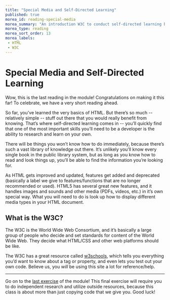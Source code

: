 ```yaml
---
title: "Special Media and Self-Directed Learning"
published: true
morea_id: reading-special-media
morea_summary: "An introduction W3C to conduct self-directed learning by researching special media, a feature exclusive to HTML5"
morea_type: reading
morea_sort_order: 13
morea_labels:
 - HTML
 - W3C
---
```


# Special Media and Self-Directed Learning

Wow, this is the last reading in the module!
Congratulations on making it this far! To celebrate, we have a very short reading ahead.

So far, you’ve learned the very basics of HTML. But there’s so much -- relatively simple -- stuff out there that you would really benefit from knowing. That’s where self-directed learning comes in -- you’ll quickly find that one of the most important skills you’ll need to be a developer is the ability to research and learn on your own. 

There will be things you won’t know how to do immediately, because there’s such a vast library of knowledge out there. It’s unlikely you’ll know every single book in the public library system, but as long as you know how to read and look things up, you’ll be able to find the information you’re looking for. 

As HTML gets improved and updated, features get added and deprecated (basically a label we give to features/functions that are no longer recommended or used). HTML5 has several great new features, and it handles images and sounds and other media (PDFs, videos, etc.) in it’s own special way. What you will need to do is look up how to display different media types in your HTML document. 

## What is the W3C?

The W3C is the World Wide Web Consortium, and it’s basically a large group of people who decide and set standards for content of the World Wide Web. They decide what HTML/CSS and other web platforms should be like. 

The W3C has a great resource called [w3schools](http://www.w3schools.com/html/default.asp), which tells you everything you’d want to know about a tag or property, and even lets you test out your own code. Believe us, you _will_ be using this site a lot for reference/help. 

---

Go on to the [last exercise](https://junior-devleague.github.io/JDLA-Web-Development/morea/3_Basic_HTML/experience-special-media.html) of the module! This final exercise will require you to do independent research and utilize outside resources, because this class is about more than just copying code that we give you. Good luck!


